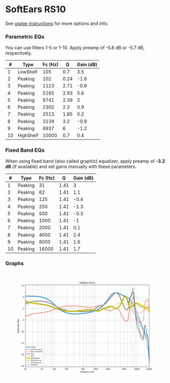 # SoftEars RS10
See [usage instructions](https://github.com/jaakkopasanen/AutoEq#usage) for more options and info.

### Parametric EQs
You can use filters 1-5 or 1-10. Apply preamp of -5.8 dB or -5.7 dB, respectively.

|   # | Type      |   Fc (Hz) |    Q |   Gain (dB) |
|-----|-----------|-----------|------|-------------|
|   1 | LowShelf  |       105 | 0.7  |         3.5 |
|   2 | Peaking   |       102 | 0.24 |        -1.6 |
|   3 | Peaking   |      1123 | 2.71 |        -0.9 |
|   4 | Peaking   |      5165 | 2.93 |         5.6 |
|   5 | Peaking   |      9741 | 2.39 |         2   |
|   6 | Peaking   |      2302 | 2.3  |         0.9 |
|   7 | Peaking   |      2513 | 1.85 |         0.2 |
|   8 | Peaking   |      3139 | 3.2  |        -0.9 |
|   9 | Peaking   |      6937 | 6    |        -1.2 |
|  10 | HighShelf |     10000 | 0.7  |         0.4 |

### Fixed Band EQs
When using fixed band (also called graphic) equalizer, apply preamp of **-3.2 dB** (if available) and set gains manually with these parameters.

|   # | Type    |   Fc (Hz) |    Q |   Gain (dB) |
|-----|---------|-----------|------|-------------|
|   1 | Peaking |        31 | 1.41 |         3   |
|   2 | Peaking |        62 | 1.41 |         1.1 |
|   3 | Peaking |       125 | 1.41 |        -0.4 |
|   4 | Peaking |       250 | 1.41 |        -1.3 |
|   5 | Peaking |       500 | 1.41 |        -0.3 |
|   6 | Peaking |      1000 | 1.41 |        -1   |
|   7 | Peaking |      2000 | 1.41 |         0.1 |
|   8 | Peaking |      4000 | 1.41 |         2.4 |
|   9 | Peaking |      8000 | 1.41 |         1.6 |
|  10 | Peaking |     16000 | 1.41 |         1.7 |

### Graphs
![](./SoftEars%20RS10.png)
